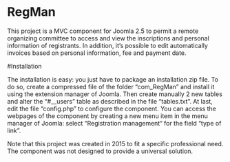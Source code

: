 # RegMan
This project is a MVC component for Joomla 2.5 to permit a remote organizing committee to access and view the inscriptions and personal information of registrants. In addition, it’s possible to edit automatically invoices based on personal information, fee and payment date.

#Installation

The installation is easy: you just have to package an installation zip file. To do so, create a compressed file of the folder “com_RegMan” and install it using the extension manager of Joomla. Then create manually 2 new tables and alter the “#__users” table as described in the file “tables.txt”. At last, edit the file “config.php” to configure the component.
You can access the webpages of the component by creating a new menu item in the menu manager of Joomla: select “Registration management“ for the field “type of link”.

Note that this project was created in 2015 to fit a specific professional need. The component was not designed to provide a universal solution.
